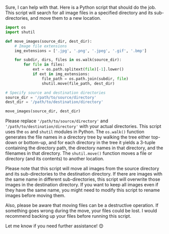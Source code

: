 Sure, I can help with that. Here is a Python script that should do the job. This script will search for all image files in a specified directory and its sub-directories, and move them to a new location.

```python
import os
import shutil

def move_images(source_dir, dest_dir):
    # Image file extensions
    img_extensions = ['.jpg', '.png', '.jpeg', '.gif', '.bmp']

    for subdir, dirs, files in os.walk(source_dir):
        for file in files:
            ext = os.path.splitext(file)[-1].lower()
            if ext in img_extensions:
                file_path = os.path.join(subdir, file)
                shutil.move(file_path, dest_dir)

# Specify source and destination directories
source_dir = '/path/to/source/directory'
dest_dir = '/path/to/destination/directory'

move_images(source_dir, dest_dir)
```

Please replace `'/path/to/source/directory'` and `'/path/to/destination/directory'` with your actual directories. This script uses the `os` and `shutil` modules in Python. The `os.walk()` function generates the file names in a directory tree by walking the tree either top-down or bottom-up, and for each directory in the tree it yields a 3-tuple containing the directory path, the directory names in that directory, and the filenames in that directory. The `shutil.move()` function moves a file or directory (and its contents) to another location.

Please note that this script will move all images from the source directory and its sub-directories to the destination directory. If there are images with the same name in different sub-directories, this script will overwrite those images in the destination directory. If you want to keep all images even if they have the same name, you might need to modify this script to rename images before moving them.

Also, please be aware that moving files can be a destructive operation. If something goes wrong during the move, your files could be lost. I would recommend backing up your files before running this script.

Let me know if you need further assistance! 😊